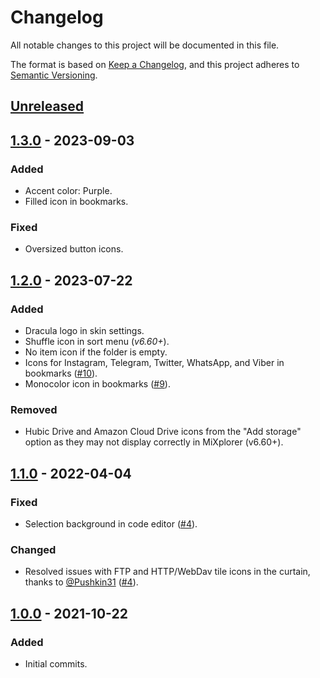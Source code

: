 # Changelog

All notable changes to this project will be documented in this file.

The format is based on [Keep a Changelog](https://keepachangelog.com/en/1.0.0/),
and this project adheres to [Semantic Versioning](https://semver.org/spec/v2.0.0.html).

## [Unreleased]

## [1.3.0] - 2023-09-03

### Added

- Accent color: Purple.
- Filled icon in bookmarks.

### Fixed

- Oversized button icons.

## [1.2.0] - 2023-07-22

### Added

- Dracula logo in skin settings.
- Shuffle icon in sort menu (_v6.60+_).
- No item icon if the folder is empty.
- Icons for Instagram, Telegram, Twitter, WhatsApp, and Viber in bookmarks ([#10](https://github.com/dracula/mixplorer/issues/10)).
- Monocolor icon in bookmarks ([#9](https://github.com/dracula/mixplorer/issues/9)).

### Removed

- Hubic Drive and Amazon Cloud Drive icons from the "Add storage" option as they may not display correctly in MiXplorer (v6.60+).

## [1.1.0] - 2022-04-04

### Fixed

- Selection background in code editor ([#4](https://github.com/dracula/mixplorer/issues/4#issuecomment-968925140)).

### Changed

- Resolved issues with FTP and HTTP/WebDav tile icons in the curtain, thanks to [@Pushkin31](https://github.com/Pushkin31) ([#4](https://github.com/dracula/mixplorer/issues/4#issuecomment-952234665)).

## [1.0.0] - 2021-10-22

### Added

- Initial commits.

[unreleased]: <https://github.com/dracula/mixplorer/compare/v1.3.0...HEAD>
[1.3.0]: <https://github.com/dracula/mixplorer/compare/v1.2.0...v1.3.0>
[1.2.0]: <https://github.com/dracula/mixplorer/compare/v1.1.0...v1.2.0>
[1.1.0]: <https://github.com/dracula/mixplorer/compare/v1.0.0...v1.1.0>
[1.0.0]: <https://github.com/dracula/mixplorer/commits/v1.0.0>
